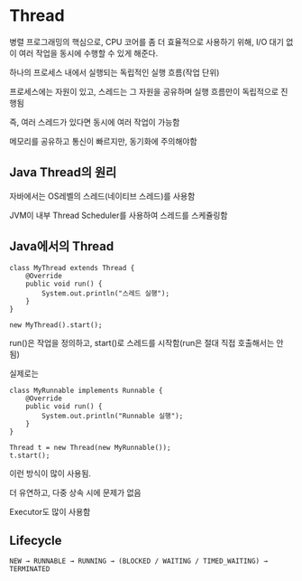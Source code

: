 # Thread

병렬 프로그래밍의 핵심으로, CPU 코어를 좀 더 효율적으로 사용하기 위해, I/O 대기 없이 여러 작업을 동시에 수행할 수 있게 해준다.

하나의 프로세스 내에서 실행되는 독립적인 실행 흐름(작업 단위)

프로세스에는 자원이 있고, 스레드는 그 자원을 공유하며 실행 흐름만이 독립적으로 진행됨

즉, 여러 스레드가 있다면 동시에 여러 작업이 가능함

메모리를 공유하고 통신이 빠르지만, 동기화에 주의해야함

## Java Thread의 원리

자바에서는 OS레벨의 스레드(네이티브 스레드)를 사용함

JVM이 내부 Thread Scheduler를 사용하여 스레드를 스케쥴링함

## Java에서의 Thread

    class MyThread extends Thread {
        @Override
        public void run() {
            System.out.println("스레드 실행");
        }
    }

    new MyThread().start();

run()은 작업을 정의하고, start()로 스레드를 시작함(run은 절대 직접 호출해서는 안됨)

실제로는

    class MyRunnable implements Runnable {
        @Override
        public void run() {
            System.out.println("Runnable 실행");
        }
    }

    Thread t = new Thread(new MyRunnable());
    t.start();

이런 방식이 많이 사용됨.

더 유연하고, 다중 상속 시에 문제가 없음

Executor도 많이 사용함

## Lifecycle

    NEW → RUNNABLE → RUNNING → (BLOCKED / WAITING / TIMED_WAITING) → TERMINATED

